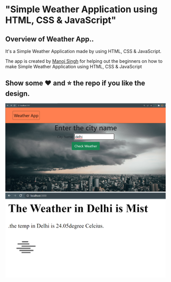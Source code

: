 # "Simple Weather Application using HTML, CSS &amp; JavaScript"

## Overview of Weather App..

It's a  Simple Weather Application made by using HTML, CSS &amp; JavaScript.

The app is created by [Manoj Singh](https://www.linkedin.com/in/manojbishtt/) for helping out the beginners on how to make Simple Weather Application using HTML, CSS &amp; JavaScript

## Show some :heart: and :star: the repo if you like the design.

![WeatherApp](https://github.com/MaahiSinghGit/Weather-Website/blob/master/img/weather1.png)
![WeatherApp](https://github.com/MaahiSinghGit/Weather-Website/blob/master/img/weather2.png)

